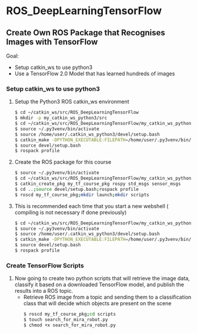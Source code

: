 # ROS_DeepLearningTensorFlow

## Create Own ROS Package that Recognises Images with TensorFlow

Goal:
- Setup catkin_ws to use python3
- Use a TensorFlow 2.0 Model that has learned hundreds of images

### Setup catkin_ws to use python3
1. Setup the Python3 ROS catkin_ws environment
    ```sh
    $ cd ~/catkin_ws/src/ROS_DeepLearningTensorFlow
    $ mkdir -p my_catkin_ws_python3/src
    $ cd ~/catkin_ws/src/ROS_DeepLearningTensorFlow/my_catkin_ws_python3
    $ source ~/.py3venv/bin/activate
    $ source /home/user/.catkin_ws_python3/devel/setup.bash
    $ catkin_make -DPYTHON_EXECUTABLE:FILEPATH=/home/user/.py3venv/bin/python
    $ source devel/setup.bash
    $ rospack profile
    ```


2. Create the ROS package for this course
    ```sh
    $ source ~/.py3venv/bin/activate
    $ cd ~/catkin_ws/src/ROS_DeepLearningTensorFlow/my_catkin_ws_python3/src
    $ catkin_create_pkg my_tf_course_pkg rospy std_msgs sensor_msgs
    $ cd ..;source devel/setup.bash;rospack profile
    $ roscd my_tf_course_pkg;mkdir launch;mkdir scripts
    ```

3. This is recommended each time that you start a new webshell ( compiling is not necessary if done previously)
    ```sh
    $ cd ~/catkin_ws/src/ROS_DeepLearningTensorFlow/my_catkin_ws_python3
    $ source ~/.py3venv/bin/activate
    $ source /home/user/.catkin_ws_python3/devel/setup.bash
    $ catkin_make -DPYTHON_EXECUTABLE:FILEPATH=/home/user/.py3venv/bin/python
    $ source devel/setup.bash
    $ rospack profile
    ```

### Create TensorFlow Scripts
1. Now going to create two python scripts that will retrieve the image data, classify it based on a downloaded TensorFlow model, and publish the results into a ROS topic.
    - Retrieve ROS image from a topic and sending them to a classification class that will decide which objects are present on the scene
        ```sh
        $ roscd my_tf_course_pkg;cd scripts
        $ touch search_for_mira_robot.py
        $ chmod +x search_for_mira_robot.py
        ```
